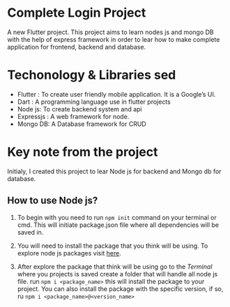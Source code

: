 # Complete Login Project

A new Flutter project. This project aims to learn nodes js and mongo DB with the help of express framework in order to lear how to make complete application for frontend, backend and database.

# Techonology & Libraries sed

- Flutter : To create user friendly  mobile application. It is a Google’s UI.
- Dart : A programming language use in flutter projects
- Node js: To create backend system and api
- Expressjs : A web framework for node.
- Mongo DB: A Database framework for CRUD

# Key note from the project

Initialy, I created this project to lear Node js for backend and Mongo db for database.

 ## How to use Node js?
 1. To begin with you need to run `npm init` command on your terminal or cmd. This will initiate package.json file where all dependencies will be saved in.
 
 2. You will need to install the package that you think will be using. To explore node js packages visit  [here](https://www.npmjs.com/).

 3. After explore the package that think will be using go to the *Terminal* where you projects is saved create a folder that will handle all node js file. run `npm i <package_name>` this will install the package to your project. You can also install the package with the specific version, if so, ru `npm i <package_name>@<version_name>`